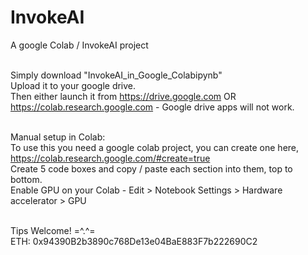 # InvokeAI
A google Colab / InvokeAI project <br><br>

Simply download "InvokeAI_in_Google_Colabipynb"<br>
Upload it to your google drive.<br>
Then either launch it from https://drive.google.com OR https://colab.research.google.com - Google drive apps will not work. <br><br>

Manual setup in Colab:<br>
To use this you need a google colab project, you can create one here, https://colab.research.google.com/#create=true <br>
Create 5 code boxes and copy / paste each section into them, top to bottom. <br>
Enable GPU on your Colab - Edit > Notebook Settings > Hardware accelerator > GPU <br><br>

Tips Welcome! =^.^= <br>
ETH: 0x94390B2b3890c768De13e04BaE883F7b222690C2
